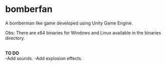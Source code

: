 # bomberfan
A bomberman like game developed using Unity Game Engine.
<br />

Obs: There are x64 binaries for Windows and Linux available in the binaries directory.
<br /><br />

**TO DO**
<br />
-Add sounds.
-Add explosion effects.
